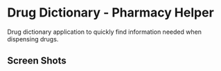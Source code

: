 # Drug Dictionary - Pharmacy Helper

Drug dictionary application to quickly find information needed when dispensing drugs.

## Screen Shots
